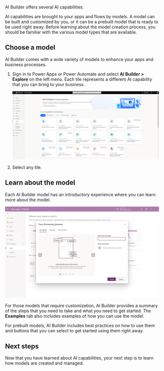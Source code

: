 AI Builder offers several AI capabilities.

AI capabilities are brought to your apps and flows by models. A model can be built and customized by you, or it can be a prebuilt model that is ready to be used right away. Before learning about the model creation process, you should be familiar with the various model types that are available.

## Choose a model

AI Builder comes with a wide variety of models to enhance your apps and business processes.

1. Sign in to Power Apps or Power Automate and select **AI Builder > Explore** on the left menu. Each tile represents a different AI capability that you can bring to your business.

   ![AI Builder within Power Apps shows the Build tab selected.](../media/image2.png)

1. Select any tile.

## Learn about the model

Each AI Builder model has an introductory experience where you can learn more about the model.

![Form Processing (preview) on the Get started tab has info about how it automatically processes documents on several slides.](../media/image3.jpg)

For those models that require customization, AI Builder provides a summary of the steps that you need to take and what you need to get started. The **Examples** tab also includes examples of how you can use the model.

For prebuilt models, AI Builder includes best practices on how to use them and buttons that you can select to get started using them right away.

## Next steps

Now that you have learned about AI capabilities, your next step is to learn how models are created and managed.
